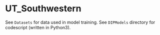 # UT_Southwestern

See ```Datasets``` for data used in model training. 
See ```DIPModels``` directory for codescript (written in Python3). 
